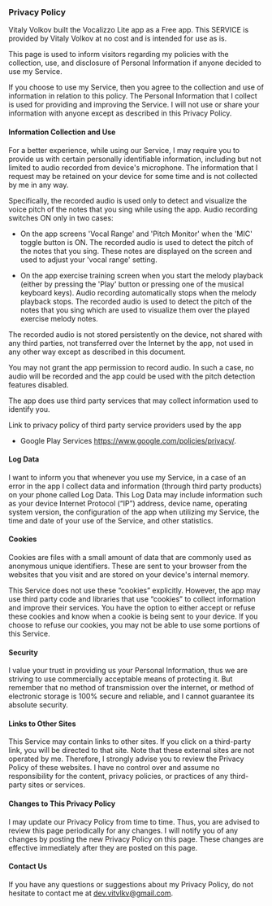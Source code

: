 ### Privacy Policy

Vitaly Volkov built the Vocalizzo Lite app as a Free app. This SERVICE is provided by Vitaly Volkov at no cost and is intended for use as is.

This page is used to inform visitors regarding my policies with the collection, use, and disclosure of Personal Information if anyone decided to use my Service.

If you choose to use my Service, then you agree to the collection and use of information in relation to this policy. The Personal Information that I collect is used for providing and improving the Service. I will not use or share your information with anyone except as described in this Privacy Policy.

#### Information Collection and Use

For a better experience, while using our Service, I may require you to provide us with certain personally identifiable information, including but not limited to audio recorded from device's microphone. The information that I request may be retained on your device for some time and is not collected by me in any way.

Specifically, the recorded audio is used only to detect and visualize the voice pitch of the notes that you sing while using the app. Audio recording switches ON only in two cases:

* On the app screens 'Vocal Range' and 'Pitch Monitor' when the 'MIC' toggle button is ON. The recorded audio is used to detect the
  pitch of the notes that you sing. These notes are displayed on the screen and used to adjust your 'vocal range' setting.

* On the app exercise training screen when you start the melody playback (either by pressing
  the 'Play' button or pressing one of the musical keyboard keys). Audio recording automatically stops when the melody
  playback stops. The recorded audio is used to detect the pitch of the notes that you sing which are used
  to visualize them over the played exercise melody notes.

The recorded audio is not stored persistently on the device, not shared with any third parties, not transferred over the Internet by the app, not used in any other way except as described in this document.

You may not grant the app permission to record audio. In such a case, no audio will be recorded and the app could be used with the pitch detection features disabled.

The app does use third party services that may collect information used to identify you.

Link to privacy policy of third party service providers used by the app

* Google Play Services <https://www.google.com/policies/privacy/>.

#### Log Data

I want to inform you that whenever you use my Service, in a case of an error in the app I collect data and information (through third party products) on your phone called Log Data. This Log Data may include information such as your device Internet Protocol (“IP”) address, device name, operating system version, the configuration of the app when utilizing my Service, the time and date of your use of the Service, and other statistics.

#### Cookies

Cookies are files with a small amount of data that are commonly used as anonymous unique identifiers. These are sent to your browser from the websites that you visit and are stored on your device's internal memory.

This Service does not use these “cookies” explicitly. However, the app may use third party code and libraries that use “cookies” to collect information and improve their services. You have the option to either accept or refuse these cookies and know when a cookie is being sent to your device. If you choose to refuse our cookies, you may not be able to use some portions of this Service.

#### Security

I value your trust in providing us your Personal Information, thus we are striving to use commercially acceptable means of protecting it. But remember that no method of transmission over the internet, or method of electronic storage is 100% secure and reliable, and I cannot guarantee its absolute security.

#### Links to Other Sites

This Service may contain links to other sites. If you click on a third-party link, you will be directed to that site. Note that these external sites are not operated by me. Therefore, I strongly advise you to review the Privacy Policy of these websites. I have no control over and assume no responsibility for the content, privacy policies, or practices of any third-party sites or services.

#### Changes to This Privacy Policy

I may update our Privacy Policy from time to time. Thus, you are advised to review this page periodically for any changes. I will notify you of any changes by posting the new Privacy Policy on this page. These changes are effective immediately after they are posted on this page.

#### Contact Us

If you have any questions or suggestions about my Privacy Policy, do not hesitate to contact me at <dev.vitvlkv@gmail.com>.
